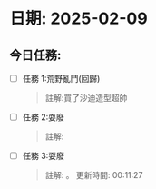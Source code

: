 # 日期: 2025-02-09
## 今日任務:
- [ ] 任務 1:荒野亂鬥(回歸)
  > 註解:買了沙迪造型超帥
- [ ] 任務 2:耍廢
  > 註解: 
- [ ] 任務 3:耍廢
  > 註解: 。
更新時間: 00:11:27
